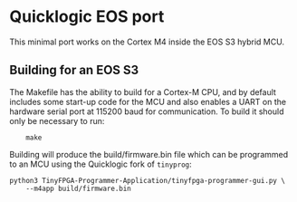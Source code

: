 # Quicklogic EOS port

This minimal port works on the Cortex M4 inside the EOS S3 hybrid MCU.

## Building for an EOS S3

The Makefile has the ability to build for a Cortex-M CPU, and by default
includes some start-up code for the MCU and also enables a UART
on the hardware serial port at 115200 baud for communication.  To build
it should only be necessary to run:

```
    make
```

Building will produce the build/firmware.bin file which can be programmed
to an MCU using the Quicklogic fork of `tinyprog`:

```
python3 TinyFPGA-Programmer-Application/tinyfpga-programmer-gui.py \
	--m4app build/firmware.bin 
```
